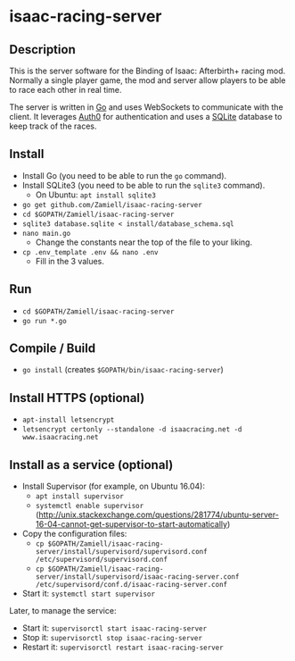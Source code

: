 isaac-racing-server
=================

Description
-----------

This is the server software for the Binding of Isaac: Afterbirth+ racing mod. Normally a single player game, the mod and server allow players to be able to race each other in real time.

The server is written in [Go](https://golang.org/) and uses WebSockets to communicate with the client. It leverages [Auth0](https://auth0.com/) for authentication and uses a [SQLite](https://sqlite.org/) database to keep track of the races.



Install
-------

* Install Go (you need to be able to run the `go` command).
* Install SQLite3 (you need to be able to run the `sqlite3` command).
   * On Ubuntu: `apt install sqlite3`
* `go get github.com/Zamiell/isaac-racing-server`
* `cd $GOPATH/Zamiell/isaac-racing-server`
* `sqlite3 database.sqlite < install/database_schema.sql`
* `nano main.go`
  * Change the constants near the top of the file to your liking.
* `cp .env_template .env && nano .env`
  * Fill in the 3 values.



Run
---

* `cd $GOPATH/Zamiell/isaac-racing-server`
* `go run *.go`



Compile / Build
---------------

* `go install` (creates `$GOPATH/bin/isaac-racing-server`)



Install HTTPS (optional)
------------------------

* `apt-install letsencrypt`
* `letsencrypt certonly --standalone -d isaacracing.net -d www.isaacracing.net`



Install as a service (optional)
-------------------------------

* Install Supervisor (for example, on Ubuntu 16.04):
  * `apt install supervisor`
  * `systemctl enable supervisor` (http://unix.stackexchange.com/questions/281774/ubuntu-server-16-04-cannot-get-supervisor-to-start-automatically)
* Copy the configuration files:
  * `cp $GOPATH/Zamiell/isaac-racing-server/install/supervisord/supervisord.conf /etc/supervisord/supervisord.conf`
  * `cp $GOPATH/Zamiell/isaac-racing-server/install/supervisord/isaac-racing-server.conf /etc/supervisord/conf.d/isaac-racing-server.conf`
* Start it: `systemctl start supervisor`

Later, to manage the service:

* Start it: `supervisorctl start isaac-racing-server`
* Stop it: `supervisorctl stop isaac-racing-server`
* Restart it: `supervisorctl restart isaac-racing-server`
